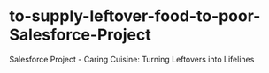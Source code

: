 # to-supply-leftover-food-to-poor-Salesforce-Project
Salesforce Project - Caring Cuisine: Turning Leftovers into Lifelines
